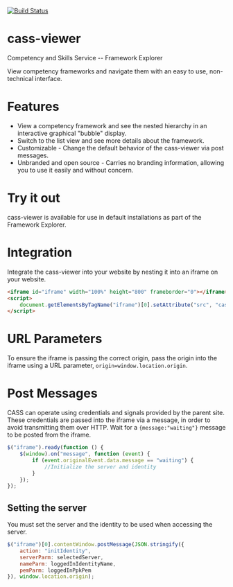 [![Build Status](https://travis-ci.org/cassproject/cass-viewer.svg?branch=master)](https://travis-ci.org/cassproject/cass-viewer)
# cass-viewer
Competency and Skills Service -- Framework Explorer

View competency frameworks and navigate them with an easy to use, non-technical interface.

# Features
 * View a competency framework and see the nested hierarchy in an interactive graphical "bubble" display.
 * Switch to the list view and see more details about the framework.
 * Customizable - Change the default behavior of the cass-viewer via post messages.
 * Unbranded and open source - Carries no branding information, allowing you to use it easily and without concern.

# Try it out
cass-viewer is available for use in default installations as part of the Framework Explorer.

# Integration
Integrate the cass-viewer into your website by nesting it into an iframe on your website.

```html
<iframe id="iframe" width="100%" height="800" frameborder="0"></iframe>
<script>
    document.getElementsByTagName("iframe")[0].setAttribute("src", "cass-viewer/index.html");
</script>
```

# URL Parameters
To ensure the iframe is passing the correct origin, pass the origin into the iframe using a URL parameter, `origin=window.location.origin`.

# Post Messages
CASS can operate using credentials and signals provided by the parent site. These credentials are passed into the iframe via a message, in order to avoid transmitting them over HTTP. Wait for a `{message:"waiting"}` message to be posted from the iframe.
```javascript
$("iframe").ready(function () {
    $(window).on("message", function (event) {
        if (event.originalEvent.data.message == "waiting") {
            //Initialize the server and identity
        }
    });
});
```
## Setting the server
You must set the server and the identity to be used when accessing the server. 
```javascript
$("iframe")[0].contentWindow.postMessage(JSON.stringify({
    action: "initIdentity",
    serverParm: selectedServer,
    nameParm: loggedInIdentityName,
    pemParm: loggedInPpkPem
}), window.location.origin);
```